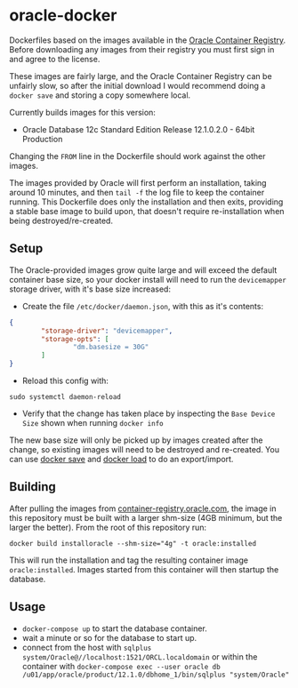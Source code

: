 # oracle-docker

Dockerfiles based on the images available in the [Oracle Container Registry](https://container-registry.oracle.com/).
Before downloading any images from their registry you must first sign in and agree to the license.

These images are fairly large, and the Oracle Container Registry can be unfairly slow, so after the initial download I would recommend doing a `docker save` and storing a copy somewhere local.

Currently builds images for this version:

- Oracle Database 12c Standard Edition Release 12.1.0.2.0 - 64bit Production

Changing the `FROM` line in the Dockerfile should work against the other images.

The images provided by Oracle will first perform an installation, taking around 10 minutes, and then `tail -f` the log file to keep the container running.
This Dockerfile does only the installation and then exits, providing a stable base image to build upon, that doesn't require re-installation when being destroyed/re-created.

## Setup

The Oracle-provided images grow quite large and will exceed the default container base size, so your docker install will need to run the `devicemapper` storage driver, with it's base size increased:

- Create the file `/etc/docker/daemon.json`, with this as it's contents:

``` json
{
        "storage-driver": "devicemapper",
        "storage-opts": [
                "dm.basesize = 30G"
        ]
}
```

- Reload this config with:

```
sudo systemctl daemon-reload
```

- Verify that the change has taken place by inspecting the `Base Device Size` shown when running `docker info`

The new base size will only be picked up by images created after the change, so existing images will need to be destroyed and re-created. You can use [docker save](https://docs.docker.com/engine/reference/commandline/save/) and [docker load](https://docs.docker.com/engine/reference/commandline/load/) to do an export/import.

## Building

After pulling the images from [container-registry.oracle.com](https://container-registry.oracle.com), the image in this repository must be built with a larger shm-size (4GB minimum, but the larger the better). From the root of this repository run:

`docker build installoracle --shm-size="4g" -t oracle:installed`

This will run the installation and tag the resulting container image `oracle:installed`. Images started from this container will then startup the database.

## Usage

- `docker-compose up` to start the database container.
- wait a minute or so for the database to start up.
- connect from the host with `sqlplus system/Oracle@//localhost:1521/ORCL.localdomain` or within the container with `docker-compose exec --user oracle db /u01/app/oracle/product/12.1.0/dbhome_1/bin/sqlplus "system/Oracle"`
